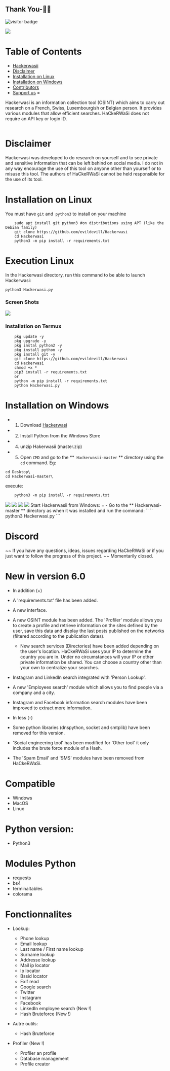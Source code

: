## Thank You-🙏🏼

<p>
<img src="https://visitor-badge.laobi.icu/badge?page_id=HackerWaSi" alt="visitor badge"/>
</p>

<img src="https://github.com/evildevill/Hackerwasi/blob/master/images/s1png">

Table of Contents
=

* [Hackerwasii](#Hackerwasii)
* [Disclaimer](#Disclaimer)
* [Installation on Linux](#Installation-on-Linux)
* [Installation on Windows](#Installation-on-Windows)
* [Contributors](#Contributors)
* [Support us](#Support-us)
=

Hackerwasi is an information collection tool (OSINT) which aims to carry out research on a French, Swiss, Luxembourgish or Belgian person. It provides various modules that allow efficient searches. HaCkeRWaSi does not require an API key or login ID.

![]()

Disclaimer
=
Hackerwasi was developed to do research on yourself and to see private and sensitive information that can be left behind on social media. I do not in any way encourage the use of this tool on anyone other than yourself or to misuse this tool. The authors of HaCkeRWaSi cannot be held responsible for the use of its tool.

Installation on Linux
=
You must have `git` and` python3` to install on your machine
```
    sudo apt install git python3 #on distributions using APT (like the Debian family)
    git clone https://github.com/evildevill/Hackerwasi
    cd Hackerwasi
    python3 -m pip install -r requirements.txt
```    

Execution Linux
=
In the Hackerwasi directory, run this command to be able to launch Hackerwasi:
```
python3 Hackerwasi.py
```
### Screen Shots
 <img src="https://github.com/evildevill/Hackerwasi/blob/master/images/s3.png">
 
 
### Installation on Termux
```
    pkg update -y
    pkg upgrade -y
    pkg instal python2 -y
    pkg install python -y
    pkg install git -y
    git clone https://github.com/evildevill/Hackerwasi
    cd Hackerwasi
    chmod +x *
    pip3 install -r requirements.txt
    or
    python -m pip install -r requirements.txt
    python Hackerwasi.py

```

Installation on Windows
=
- 1. Download [Hackerwasi](https://github.com/evildevill/Hackerwasi/archive/master.zip)
- 2. Install Python from the Windows Store
- 4. unzip Hakerwasii (master.zip)
- 5. Open `CMD` and go to the **` Hackerwasii-master` ** directory using the `cd` command.
     Eg:
```
cd Desktop\
cd Hackerwasi-master\
``` 
execute:
```
    python3 -m pip install -r requirements.txt
```
<img src="https://github.com/evildevill/Hackerwasi/blob/master/images/s2.png">
<img src="https://github.com/evildevill/Hackerwasi/blob/master/images/s4.png">
<img src="https://github.com/evildevill/Hackerwasi/blob/master/images/s5.png">
<img src="https://github.com/evildevill/Hackerwasi/blob/master/images/s6.png">
Start Hackerwasii from Windows:
=
- Go to the ** Hackerwasi-master ** directory as when it was installed and run the command:
`` ``
python3 Hackerwasi.py
```

Discord
=
~~ If you have any questions, ideas, issues regarding HaCkeRWaSi or if you just want to follow the progress of this project. ~~
Momentarily closed.

New in version 6.0
=
- In addition (+)
- A 'requirements.txt' file has been added.
- A new interface.
- A new OSINT module has been added. The 'Profiler' module allows you to create a profile and retrieve information on the sites defined by the user, save this data and display the last posts published on the networks (filtered according to the publication dates).
	- New search services (Directories) have been added depending on the user's location. HaCkeRWaSi uses your IP to determine the country you are in. Under no circumstances will your IP or other private information be shared. You can choose a country other than your own to centralize your searches.
- Instagram and LinkedIn search integrated with 'Person Lookup'.
- A new 'Employees search' module which allows you to find people via a company and a city.
- Instagram and Facebook information search modules have been improved to extract more information.

- In less (-)
- Some python libraries (dnspython, socket and smtplib) have been removed for this version.
- 'Social engineering tool' has been modified for 'Other tool' it only includes the brute force module of a Hash.
- The 'Spam Email' and 'SMS' modules have been removed from HaCkeRWaSi.


Compatible
=
- Windows
- MacOS
- Linux

Python version:
=
- Python3

Modules Python
=
- requests
- bs4
- terminaltables
- colorama

Fonctionnalites
=
 - Lookup:
	- Phone lookup
	- Email lookup
	- Last name / First name lookup
	- Surname lookup
	- Addresse lookup
	- Mail ip locator
	- Ip locator
	- Bssid locator
	- Exif read
	- Google search
	- Twitter
	- Instagram
	- Facebook
	- LinkedIn employee search (New !)
	- Hash Bruteforce (New !)

 - Autre outils:

	- Hash Bruteforce

- Profiler (New !)
	- Profiler an profile
	- Database management
	- Profile creator
